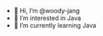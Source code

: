 - 👋 Hi, I’m @woody-jang
- 👀 I’m interested in Java
- 🌱 I’m currently learning Java

<!---
woody-jang/Java_Practice is a ✨ special ✨ repository because its `README.md` (this file) appears on your GitHub profile.
You can click the Preview link to take a look at your changes.
--->

